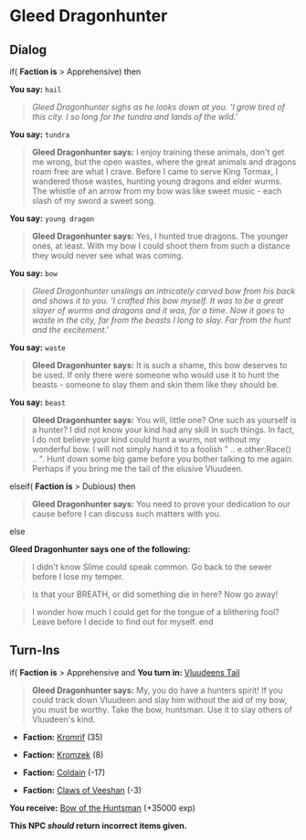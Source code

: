 # Gleed Dragonhunter


## Dialog

if( **Faction is** > Apprehensive) then


**You say:** `hail`




>*Gleed Dragonhunter sighs as he looks down at you. 'I grow tired of this city. I so long for the tundra and lands of the wild.'*


**You say:** `tundra`




>**Gleed Dragonhunter says:** I enjoy training these animals, don't get me wrong, but the open wastes, where the great animals and dragons roam free are what I crave. Before I came to serve King Tormax, I wandered those wastes, hunting young dragons and elder wurms. The whistle of an arrow from my bow was like sweet music - each slash of my sword a sweet song.


**You say:** `young dragon`




>**Gleed Dragonhunter says:** Yes, I hunted true dragons. The younger ones, at least. With my bow I could shoot them from such a distance they would never see what was coming.


**You say:** `bow`




>*Gleed Dragonhunter unslings an intricately carved bow from his back and shows it to you. 'I crafted this bow myself. It was to be a great slayer of wurms and dragons and it was, for a time. Now it goes to waste in the city, far from the beasts I long to slay. Far from the hunt and the excitement.'*


**You say:** `waste`




>**Gleed Dragonhunter says:** It is such a shame, this bow deserves to be used. If only there were someone who would use it to hunt the beasts - someone to slay them and skin them like they should be.


**You say:** `beast`




>**Gleed Dragonhunter says:** You will, little one? One such as yourself is a hunter? I did not know your kind had any skill in such things. In fact, I do not believe your kind could hunt a wurm, not without my wonderful bow. I will not simply hand it to a foolish " .. e.other:Race() .. ". Hunt down some big game before you bother talking to me again. Perhaps if you bring me the tail of the elusive Vluudeen.


elseif( **Faction is** > Dubious) then


>**Gleed Dragonhunter says:** You need to prove your dedication to our cause before I can discuss such matters with you.

else


**Gleed Dragonhunter says one of the following:**

>I didn't know Slime could speak common.  Go back to the sewer before I lose my temper.

>Is that your BREATH, or did something die in here?  Now go away!

>I wonder how much I could get for the tongue of a blithering fool?  Leave before I decide to find out for myself.
end

## Turn-Ins





if( **Faction is** > Apprehensive and  **You turn in:** [Vluudeens Tail](/item/25137)


>**Gleed Dragonhunter says:** My, you do have a hunters spirit! If you could track down Vluudeen and slay him without the aid of my bow, you must be worthy. Take the bow, huntsman. Use it to slay others of Vluudeen's kind.


* __Faction:__ [Kromrif](/faction/419) (35)


* __Faction:__ [Kromzek](/faction/448) (8)


* __Faction:__ [Coldain](/faction/406) (-17)


* __Faction:__ [Claws of Veeshan](/faction/430) (-3)


 **You receive:**  [Bow of the Huntsman](/item/25033) (+35000 exp)

**This NPC *should* return incorrect items given.**
